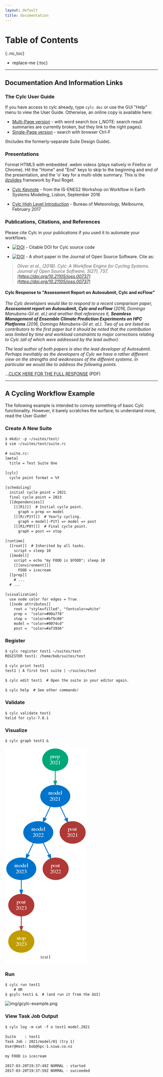 ```yaml
---
layout: default
title: documentation
---
```


# Table of Contents
{:.no_toc}

* replace-me
{:toc}

---

## Documentation And Information Links

### The Cylc User Guide

If you have access to cylc already, type `cylc doc` or use the GUI "Help" menu
to view the User Guide.  Otherwise, an online copy is available here:

* [Multi-Page version](doc/built-sphinx/index.html) - with word search box
  (_NOTE: search result summaries are currently broken, but they link to the
  right pages). 
* [Single-Page version](doc/built-sphinx-single/index.html) - search with
  browser Ctrl-F

(Includes the formerly-separate Suite Design Guide).

### Presentations

Format HTML5 with embedded .webm videos (plays natively in Firefox or Chrome).
Hit the "Home" and "End" keys to skip to the beginning and end of the
presentation, and the 'o' key for a multi-slide summary. This is the
[dzslides](https://github.com/paulrouget/dzslides) framework by Paul Roget.

* [Cylc Keynote](cylc-keynote-lisbon-Sept2016/index.html) - from
  the IS-ENES2 Workshop on Workflow in Earth Systems Modeling, Lisbon,
  September 2016

* [Cylc High Level Introduction](BoM-Feb-2017/index.html) - Bureau of
  Meteorology, Melbourne, February 2017

### Publications, Citations, and References

Please cite Cylc in your publications if you used it to automate your
workflows.

* [![DOI](https://zenodo.org/badge/1836229.svg)](https://zenodo.org/badge/latestdoi/1836229) - Citable DOI for Cylc source code

* [![DOI](http://joss.theoj.org/papers/10.21105/joss.00737/status.svg)](https://doi.org/10.21105/joss.00737) - A short paper in the Journal of Open Source Software.
Cite as:
> _Oliver et al., (2018). Cylc: A Workflow Engine for Cycling Systems. Journal of
Open Source Software, 3(27), 737, [https://doi.org/10.21105/joss.00737](https://doi.org/10.21105/joss.00737)_

#### Cylc Response to "Assessment Report on Autosubmit, Cylc and ecFlow"

*The Cylc developers would like to respond to a recent comparison paper,
__Assessment report on Autosubmit, Cylc and ecFlow__ (2016, Domingo Manubens-Gil
et. al.) and another that references it, __Seamless Management of Ensemble
Climate Prediction Experiments on HPC Platforms__ (2016, Domingo Manubens-Gil
et. al.).  Two of us are listed as contributors to the first paper but it should
be noted that the contribution was limited by time and workload constraints to
major corrections relating to Cylc (all of which were addressed by the lead
author).*

*The lead author of both papers is also the lead developer of Autosubmit.
Perhaps inevitably as the developers of Cylc we have a rather different view on
the strengths and weaknesses of the different systems.  In particular we would
like to address the following points.*

...[CLICK HERE FOR THE FULL RESPONSE](doc/cylc-autosub-response.pdf) (PDF)

---

## A Cycling Workflow Example

The following example is intended to convey something of basic Cylc
functionality.  However, it barely scratches the surface; to understand more,
read the User Guide!

### Create A New Suite

    $ mkdir -p ~/suites/test/
    $ vim ~/suites/test/suite.rc

    # suite.rc:
	[meta]
	  title = Test Suite One

	[cylc]
	  cycle point format = %Y

	[scheduling]
	  initial cycle point = 2021
	  final cycle point = 2023
	  [[dependencies]]
	    [[[R1]]]  # Initial cycle point.
	      graph = prep => model
	    [[[R//P1Y]]]  # Yearly cycling.
	      graph = model[-P1Y] => model => post
	    [[[R1/P0Y]]]  # Final cycle point.
	      graph = post => stop

	[runtime]
	  [[root]]  # Inherited by all tasks.
	    script = sleep 10
	  [[model]]
	    script = echo "my FOOD is $FOOD"; sleep 10
	    [[[environment]]]
	      FOOD = icecream
	  [[prep]]
	    # ...
	  # ...

	[visualization]
	  use node color for edges = True
	  [[node attributes]]
	    root = "style=filled", "fontcolor=white"
	    prep =  "color=#00a778"
	    stop =  "color=#bf9c00"
	    model = "color=#0074cd"
	    post =  "color=#af3936"

### Register

    $ cylc register test1 ~/suites/test
    REGISTER test1: /home/bob/suites/test

    $ cylc print test1
    test1 | A first test suite | ~/suites/test

    $ cylc edit test1  # Open the suite in your editor again.

    $ cylc help  # See other commands!

### Validate

    $ cylc validate test1
    Valid for cylc-7.8.1


### Visualize

    $ cylc graph test1 &

![img/cylc-graph.png](img/cylc-graph.png)


### Run

    $ cylc run test1
        # OR
    $ gcylc test1 &  # (and run it from the GUI)

![img/gcylc-example.png](img/gcylc-example.png)

### View Task Job Output

    $ cylc log -m cat -f o test1 model.2021

    Suite    : test1
    Task Job : 2021/model/01 (try 1)
    User@Host: bob@hpc-1.niwa.co.nz

    my FOOD is icecream

    2017-03-20T19:37:49Z NORMAL - started
    2017-03-20T19:37:59Z NORMAL - succeeded
